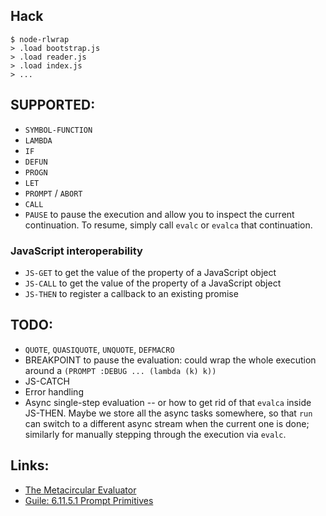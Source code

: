 ## Hack

```
$ node-rlwrap
> .load bootstrap.js
> .load reader.js
> .load index.js
> ...
```

## SUPPORTED:

- `SYMBOL-FUNCTION`
- `LAMBDA`
- `IF`
- `DEFUN`
- `PROGN`
- `LET`
- `PROMPT` / `ABORT`
- `CALL`
- `PAUSE` to pause the execution and allow you to inspect the current
  continuation.  To resume, simply call `evalc` or `evalca` that continuation.

### JavaScript interoperability

- `JS-GET` to get the value of the property of a JavaScript object
- `JS-CALL` to get the value of the property of a JavaScript object
- `JS-THEN` to register a callback to an existing promise

## TODO:

- `QUOTE`, `QUASIQUOTE`, `UNQUOTE`, `DEFMACRO`
- BREAKPOINT to pause the evaluation: could wrap the whole execution around
  a `(PROMPT :DEBUG ... (lambda (k) k))`
- JS-CATCH
- Error handling
- Async single-step evaluation -- or how to get rid of that `evalca` inside
  JS-THEN.  Maybe we store all the async tasks somewhere, so that `run` can
  switch to a different async stream when the current one is done; similarly
  for manually stepping through the execution via `evalc`.

## Links:

- [The Metacircular Evaluator](https://sarabander.github.io/sicp/html/4_002e1.xhtml)
- [Guile: 6.11.5.1 Prompt Primitives](https://www.gnu.org/software/guile/manual/html_node/Prompt-Primitives.html)
